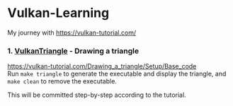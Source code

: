 # Vulkan-Learning

My journey with https://vulkan-tutorial.com/

### 1. [VulkanTriangle](https://github.com/amila93/Vulkan-Learning/tree/main/01_DrawingATriangle) - Drawing a triangle ###

https://vulkan-tutorial.com/Drawing_a_triangle/Setup/Base_code  
Run `make triangle` to generate the executable and display the triangle, and `make clean` to remove the executable.

This will be committed step-by-step according to the tutorial.

